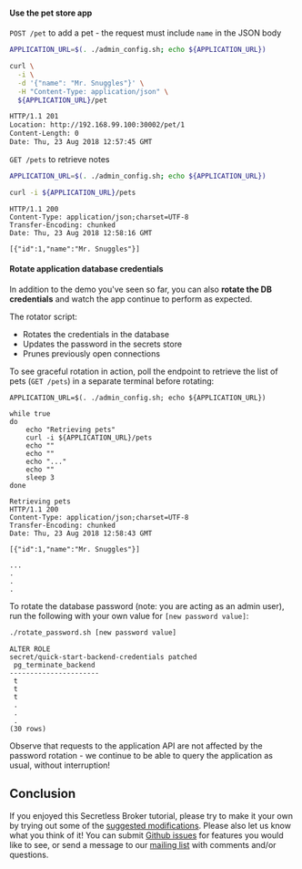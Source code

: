 #### Use the pet store app

`POST /pet` to add a pet - the request must include `name` in the JSON body
```bash
APPLICATION_URL=$(. ./admin_config.sh; echo ${APPLICATION_URL})

curl \
  -i \
  -d '{"name": "Mr. Snuggles"}' \
  -H "Content-Type: application/json" \
  ${APPLICATION_URL}/pet
```
```bash
HTTP/1.1 201 
Location: http://192.168.99.100:30002/pet/1
Content-Length: 0
Date: Thu, 23 Aug 2018 12:57:45 GMT
```

`GET /pets` to retrieve notes
```bash
APPLICATION_URL=$(. ./admin_config.sh; echo ${APPLICATION_URL})

curl -i ${APPLICATION_URL}/pets
```
```
HTTP/1.1 200 
Content-Type: application/json;charset=UTF-8
Transfer-Encoding: chunked
Date: Thu, 23 Aug 2018 12:58:16 GMT

[{"id":1,"name":"Mr. Snuggles"}]
```

#### Rotate application database credentials

In addition to the demo you've seen so far, you can also **rotate the DB credentials** and watch the app continue to perform as expected.

The rotator script:
 + Rotates the credentials in the database
 + Updates the password in the secrets store
 + Prunes previously open connections

To see graceful rotation in action, poll the endpoint to retrieve the list of pets (`GET /pets`) in a separate terminal before rotating:

```
APPLICATION_URL=$(. ./admin_config.sh; echo ${APPLICATION_URL})

while true
do
    echo "Retrieving pets"
    curl -i ${APPLICATION_URL}/pets
    echo ""
    echo ""
    echo "..."
    echo ""
    sleep 3
done
```
```
Retrieving pets
HTTP/1.1 200 
Content-Type: application/json;charset=UTF-8
Transfer-Encoding: chunked
Date: Thu, 23 Aug 2018 12:58:43 GMT

[{"id":1,"name":"Mr. Snuggles"}]

...
.
.
.
```
To rotate the database password (note: you are acting as an admin user), run the following with your own value for `[new password value]`:

```bash
./rotate_password.sh [new password value]
```
```
ALTER ROLE
secret/quick-start-backend-credentials patched
 pg_terminate_backend 
----------------------
 t
 t
 t
 .
 .
 .
(30 rows)

```

Observe that requests to the application API are not affected by the password rotation - we continue to be able to query the application as usual, without interruption!

## Conclusion

If you enjoyed this Secretless Broker tutorial, please try to make it your own by trying out some of the [suggested modifications](#suggested-modifications-for-advanced-demos). Please also let us know what you think of it! You can submit [Github issues](https://github.com/cyberark/secretless-broker/issues) for features you would like to see, or send a message to our [mailing list](https://groups.google.com/forum/#!forum/secretless) with comments and/or questions.

